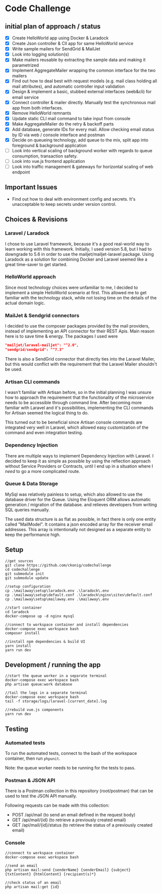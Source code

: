 # Code Challenge

## initial plan of approach / status

- [x] Create HelloWorld app using Docker & Laradock
- [x] Create Json controller & ClI app for same HelloWorld service
- [x] Write sample mailers for SendGrid & MailJet
- [x] Look into logging solution(s)
- [x] Make mailers reusable by extracting the sample data and making it parametrized
- [x] Implement AggregateMailer wrapping the common interface for the two mailers
- [x] Find out how to deal best with request models (e.g. mail class holding all mail attributes), and automatic controller input validation
- [x] Design & implement a basic, stubbed external interfaces (web&cli) for email service
- [x] Connect controller & mailer directly. Manually test the synchronous mail app from both interfaces.
- [x] Remove HelloWorld remnants
- [x] Update static CLI mail command to take input from console
- [x] Make AggregateMailer do the retry & backoff parts
- [x] Add database, generate IDs for every mail. Allow checking email status by ID via web / console interface and postman
- [x] Decide on queueing technology, add queue to the mix, split app into foreground & background application
- [ ] Look into vertical scaling of background worker with regards to queue consumption, transaction safety.
- [ ] Look into vue.js frontend application
- [ ] Look into traffic management & gateways for horizontal scaling of web endpoint

## Important Issues

- Find out how to deal with environment config and secrets. It's unacceptable to keep secrets under version control.

## Choices & Revisions

### Laravel / Laradock

I chose to use Laravel framework, because it's a good real-world way to learn working with this framework. Initially, I used version 5.8, but I had to downgrade to 5.6 in order to use the mailjet/mailjet-laravel package. Using Laradock as a solution for combining Docker and Laravel seemed like a great time-saver to get started.

### HelloWorld approach

Since most technology choices were unfamiliar to me, I decided to implement a simple HelloWorld scenario at first. This allowed me to get familiar with the technology stack, while not losing time on the details of the actual domain logic.

### MailJet & Sendgrid connectors

I decided to use the composer packages provided by the mail providers, instead of implementing an API connector for their REST Apis. Main reason here is to save time & energy. The packages I used were

```json
"mailjet/laravel-mailjet": "^2.0",
"sendgrid/sendgrid": "^7.3"
```

There is also a SendGrid connector that directly ties into the Laravel Mailer, but this would conflict with the requirement that the Laravel Mailer shouldn't be used.

### Artisan CLI commands

I wasn't familiar with Artisan before, so in the initial planning I was unsure how to approach the requirement that the functionality of the microservice needs to be accessible through command line. After becoming more familiar with Laravel and it's possibilities, implementing the CLI commands for Artisan seemed the logical thing to do.

This turned out to be beneficial since Artisan console commands are integrated very well in Laravel, which allowed easy customization of the command and even integration testing.

### Dependency Injection

There are multiple ways to implement Dependency Injection with Laravel. I decided to keep it as simple as possible by using the reflection approach without Service Providers or Contracts, until I end up in a situation where I *need* to go a more complicated route.

### Queue & Data Storage

MySql was relatively painless to setup, which also allowed to use the database driver for the Queue. Using the Eloquent ORM allows automatic generation / migration of the database. and relieves developers from writing SQL queries manually.

The used data structure is as flat as possible, in fact there is only one entity called "MailModel". It contains a json encoded array for the receiver email addresses. This array is intentionally not designed as a separate entity to keep the performance high.

## Setup

```cli
//get sources
git clone https://github.com/ckonig/codechallenge
cd codechallenge
git submodule init
git submodule update

//setup configuration
cp .\mailaway\setup\laradock.env .\laradock\.env
cp .\mailaway\setup\default.conf .\laradock\nginx\sites\default.conf
cp .\mailaway\setup\mailaway.env .\mailaway\.env

//start container
cd laradock
docker-compose up -d nginx mysql

//connect to workspace container and install dependencies
docker-compose exec workspace bash
composer install

//install npm dependencies & build UI
yarn install
yarn run dev
```

## Development / running the app

```cli
//start the queue worker in a separate terminal
docker-compose exec workspace bash
php artisan queue:work database

//tail the logs in a separate terminal
docker-compose exec workspace bash
tail -f storage/logs/laravel-[current_date].log

//rebuild vue.js components
yarn run dev
```

## Testing

### Automated tests

To run the automated tests, connect to the bash of the workspace container, then run ```phpunit```. 

Note: the queue worker needs to be running for the tests to pass.

### Postman & JSON API

There is a Postman collection in this repository (root/postman) that can be used to test the JSON API manually.

Following requests can be made with this collection:

- POST /api/mail (to send an email defined in the request body)
- GET /api/mail/{id} (to retrieve a previously created email)
- GET /api/mail/{id}/status (to retrieve the status of a previously created email)

### Console

```cli
//connect to workspace container
docker-compose exec workspace bash

//send an email
php artisan mail:send {senderName} {senderEmail} {subject} {txtContent} {htmlContent} {recipient(s)*}

//check status of an email
php artisan mail:get {id}
```
